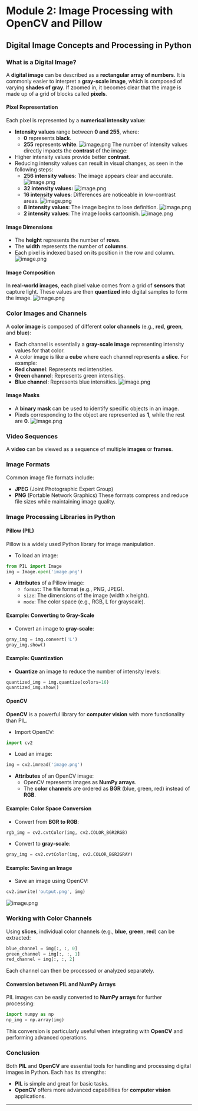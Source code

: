 

# Module 2: Image Processing with OpenCV and Pillow
## Digital Image Concepts and Processing in Python
### What is a Digital Image?
A **digital image** can be described as a **rectangular array of numbers**. It is commonly easier to interpret a **gray-scale image**, which is composed of varying **shades of gray**. If zoomed in, it becomes clear that the image is made up of a grid of blocks called **pixels**.
#### Pixel Representation
Each pixel is represented by a **numerical intensity value**:
- **Intensity values** range between **0 and 255**, where:
	- **0** represents **black**.
	- **255** represents **white**.
![image.png](https://prod-files-secure.s3.us-west-2.amazonaws.com/03e82b26-cccb-4906-bb56-adabcbdc0655/fa1bb4aa-313a-44c2-a7b3-7fa4a8432b08/image.png?X-Amz-Algorithm=AWS4-HMAC-SHA256&X-Amz-Content-Sha256=UNSIGNED-PAYLOAD&X-Amz-Credential=ASIAZI2LB466S7UFUSGU%2F20250207%2Fus-west-2%2Fs3%2Faws4_request&X-Amz-Date=20250207T101543Z&X-Amz-Expires=3600&X-Amz-Security-Token=IQoJb3JpZ2luX2VjEFgaCXVzLXdlc3QtMiJHMEUCIQDMjEqb3dYGzYN2T1Xhe%2B8vBdP4v6mA3aOG87HJuqZJtAIgCgAADMVmS3PF2oXhQG7DJRFgUv9j37udfZsbkRn%2FOxAq%2FwMIcRAAGgw2Mzc0MjMxODM4MDUiDKkoPlGbQv%2F3UIsjnircA5JV2JFMp4em0Hb0TcxwjmXsKmdLybdqKFtTTI7wVZq7X2wKZ0s1lAQoV5qpXg3E%2Bb6URIQ7Fu5pmRaZCxypsgNO%2FeBIfg2H1%2BhhOoUvqfG70uCOmh35jy3d4VviM4sNsLbGZwKpYzyhewkkiPlVLJaXDieydJvybL3RNY%2FbPBdI3bnj7j4Q2hYP%2FnPrnkwOvgejjXS3rwXK6%2FCB%2BmntZA3p2zUMBK6%2F9YAUxNCbVyPH3lnce1hcLiwiwtAVjnM0W%2BZZXL7dTQyCvjLfCoxRbtKdeVU%2FVNym8zMgZiGIFni4Og3Di%2BrQSoa1DzcoqBPstzd9FU6PgqoXJGINwN1aDbFP%2B%2BQndc20EtYqWFUud8n0K5DJ0r3jwuNXATX%2FscCHTGWkq8PAXbBu1lphko31lDo1IZmx4FmKPQcC19oUrJG64GoE0PCKJ4pK8L9sSgVu0F9Q8u06Y9v1O4U22F4F7uiG3kgX%2B4v6uGB2%2FIYhnFN14xhhWwTBidfdAMgVNgJxvEOPgUqKR%2BKmqDgZop8YG4HsdjmqCUSaj32jwzSDuvAOm269pBq9cFEu%2BuNKa3aVej%2F%2F2zPy5vILHYWkcO9Phk0pL7UNBS3fBxEVgdgcSQCLmUv8DK7CoW3w%2BjkjMMP5lr0GOqUBs0Zv%2FAk%2FbsJNq7NprFLjvq54rYH3VdxPk3xRtUO5wSlfG%2BRAkJMflHDEUY8RRf52%2F3Is6hrOjcd6n6FLNkbGD2v7e3tIpvXmzFZ9%2BlOGp3OoZf0IBqxTEtB0upTrRiZxVmDROou7PlZ2Y%2F%2F2U5jp4NoPZjnDeJH8EXStFuoscOwULqwvFRKEdngTBJ%2FPmVWfOjLIbJHWA6NehacVS33b9uAtAk8q&X-Amz-Signature=058bbaa2a2f094e385a0802ed832cc0fe97beeffe7532d47f64a0df0d70e6a71&X-Amz-SignedHeaders=host&x-id=GetObject)
The number of intensity values directly impacts the **contrast** of the image:
- Higher intensity values provide better **contrast**.
- Reducing intensity values can result in visual changes, as seen in the following steps:
	- **256 intensity values**: The image appears clear and accurate.
![image.png](https://prod-files-secure.s3.us-west-2.amazonaws.com/03e82b26-cccb-4906-bb56-adabcbdc0655/0de7dfb4-99dc-4b87-8932-5165b3c3b775/image.png?X-Amz-Algorithm=AWS4-HMAC-SHA256&X-Amz-Content-Sha256=UNSIGNED-PAYLOAD&X-Amz-Credential=ASIAZI2LB466UFWJ5XKP%2F20250207%2Fus-west-2%2Fs3%2Faws4_request&X-Amz-Date=20250207T101544Z&X-Amz-Expires=3600&X-Amz-Security-Token=IQoJb3JpZ2luX2VjEFgaCXVzLXdlc3QtMiJGMEQCIAs5EqKVWkkWFxUlFVIN%2FyB8Xlcx0kOz1gRToxmHNRgGAiArx%2BW5aBqTibsZ9wU8xBvD%2FI2cizymjJbaIkhbmbxZzyr%2FAwhxEAAaDDYzNzQyMzE4MzgwNSIM8aBSBdexJHD632XsKtwDDucz57kkDsjJkxN%2FFHxICn2iUDOVywbawBU093%2FYRNlfnsy%2BuJ9lzIBsy3MRDwyqV5QFkMhx2xFLLrI9j84uG3SO8MpQWjXQBaTkQyahIXY8PkdOgc6xfof%2Fe5a6ykqGRgB7cdNwKI4ejXD7aUjhAV3TyjPAGLcWpx5OE%2Fd7jwMqCrtYa99LXY5o7fE8VDOV6BEUTXq5Kz0bV0K7ET%2FDaPuV%2Bzqakjj2pSfk4FjccB0HT1ktsqZvhrPDqceyLJPOalHyUIR7SM70%2FqTvU%2FjZmLElq3uXzez8z4LzVXqTXQN34yoO6H9N2si95nPiDmIzfnsKM8SEfstI%2BqS%2BjiIhElnEKLn%2BGkCmY0wekLKCo06zeMsrASyLJBP9hdqJ3TDx8yt0nKahFcCVwfxwrF4jOgOL%2BNXixNtNY2hnuOXUJmociDDOHpEGhKUTd1mL5vOnvoCKlQqHZ2q7wPtDung4bheIbiwxgDaSOyIBwHB%2FTB0DTnLhWVIdxW9soSoGarYW3wcDrJr7P5xJbcvzJzqrCdbduPo9XJwniA%2BBz8Kw8vxKBXWrQ7eP4uGu9OK4qykULxwcD13AbvyfGUA9Gvf2i0Tg10borfXNeYoO1A1xxF7m6SrezzAgm9H75F8wz%2FmWvQY6pgHKpfV%2B92RqIfFaYP9CTQWdBsQcAHK8tAkinVTFqyh0Yl%2BnFRctH52QmTqSf4ExZo8R3od0lFXQi0SNcgrToN3BMlC15QbEV%2B8ew3WbK%2BR9XSBPAMaIqco6EJwOh2JKpNI0cU1IJjogjXoKmwHwSD6Uf%2FQqaSqX%2FPQ2gtFPxzMqzGZw9Vv0D7XAdYXB5adurSmHAV5wX3bUeYKKYNqzFy5%2FrqfW5kOq&X-Amz-Signature=983a82d68a4cc21ce877d89f64b3cd665ce1c0c97534a8bff810533e0da72121&X-Amz-SignedHeaders=host&x-id=GetObject)
	- **32 intensity values:**
![image.png](https://prod-files-secure.s3.us-west-2.amazonaws.com/03e82b26-cccb-4906-bb56-adabcbdc0655/7eb81f08-b190-4c5a-ba2b-2a498a15b2c4/image.png?X-Amz-Algorithm=AWS4-HMAC-SHA256&X-Amz-Content-Sha256=UNSIGNED-PAYLOAD&X-Amz-Credential=ASIAZI2LB466UFWJ5XKP%2F20250207%2Fus-west-2%2Fs3%2Faws4_request&X-Amz-Date=20250207T101544Z&X-Amz-Expires=3600&X-Amz-Security-Token=IQoJb3JpZ2luX2VjEFgaCXVzLXdlc3QtMiJGMEQCIAs5EqKVWkkWFxUlFVIN%2FyB8Xlcx0kOz1gRToxmHNRgGAiArx%2BW5aBqTibsZ9wU8xBvD%2FI2cizymjJbaIkhbmbxZzyr%2FAwhxEAAaDDYzNzQyMzE4MzgwNSIM8aBSBdexJHD632XsKtwDDucz57kkDsjJkxN%2FFHxICn2iUDOVywbawBU093%2FYRNlfnsy%2BuJ9lzIBsy3MRDwyqV5QFkMhx2xFLLrI9j84uG3SO8MpQWjXQBaTkQyahIXY8PkdOgc6xfof%2Fe5a6ykqGRgB7cdNwKI4ejXD7aUjhAV3TyjPAGLcWpx5OE%2Fd7jwMqCrtYa99LXY5o7fE8VDOV6BEUTXq5Kz0bV0K7ET%2FDaPuV%2Bzqakjj2pSfk4FjccB0HT1ktsqZvhrPDqceyLJPOalHyUIR7SM70%2FqTvU%2FjZmLElq3uXzez8z4LzVXqTXQN34yoO6H9N2si95nPiDmIzfnsKM8SEfstI%2BqS%2BjiIhElnEKLn%2BGkCmY0wekLKCo06zeMsrASyLJBP9hdqJ3TDx8yt0nKahFcCVwfxwrF4jOgOL%2BNXixNtNY2hnuOXUJmociDDOHpEGhKUTd1mL5vOnvoCKlQqHZ2q7wPtDung4bheIbiwxgDaSOyIBwHB%2FTB0DTnLhWVIdxW9soSoGarYW3wcDrJr7P5xJbcvzJzqrCdbduPo9XJwniA%2BBz8Kw8vxKBXWrQ7eP4uGu9OK4qykULxwcD13AbvyfGUA9Gvf2i0Tg10borfXNeYoO1A1xxF7m6SrezzAgm9H75F8wz%2FmWvQY6pgHKpfV%2B92RqIfFaYP9CTQWdBsQcAHK8tAkinVTFqyh0Yl%2BnFRctH52QmTqSf4ExZo8R3od0lFXQi0SNcgrToN3BMlC15QbEV%2B8ew3WbK%2BR9XSBPAMaIqco6EJwOh2JKpNI0cU1IJjogjXoKmwHwSD6Uf%2FQqaSqX%2FPQ2gtFPxzMqzGZw9Vv0D7XAdYXB5adurSmHAV5wX3bUeYKKYNqzFy5%2FrqfW5kOq&X-Amz-Signature=5f338c6e8744184c57ddb4d026bd7c7b8f44fdbb9afe4ee3bad7e6376dc661ae&X-Amz-SignedHeaders=host&x-id=GetObject)
	- **16 intensity values**: Differences are noticeable in low-contrast areas.
![image.png](https://prod-files-secure.s3.us-west-2.amazonaws.com/03e82b26-cccb-4906-bb56-adabcbdc0655/6bf56d44-9a14-4b7b-98c2-1f00b8630f0c/image.png?X-Amz-Algorithm=AWS4-HMAC-SHA256&X-Amz-Content-Sha256=UNSIGNED-PAYLOAD&X-Amz-Credential=ASIAZI2LB466UFWJ5XKP%2F20250207%2Fus-west-2%2Fs3%2Faws4_request&X-Amz-Date=20250207T101544Z&X-Amz-Expires=3600&X-Amz-Security-Token=IQoJb3JpZ2luX2VjEFgaCXVzLXdlc3QtMiJGMEQCIAs5EqKVWkkWFxUlFVIN%2FyB8Xlcx0kOz1gRToxmHNRgGAiArx%2BW5aBqTibsZ9wU8xBvD%2FI2cizymjJbaIkhbmbxZzyr%2FAwhxEAAaDDYzNzQyMzE4MzgwNSIM8aBSBdexJHD632XsKtwDDucz57kkDsjJkxN%2FFHxICn2iUDOVywbawBU093%2FYRNlfnsy%2BuJ9lzIBsy3MRDwyqV5QFkMhx2xFLLrI9j84uG3SO8MpQWjXQBaTkQyahIXY8PkdOgc6xfof%2Fe5a6ykqGRgB7cdNwKI4ejXD7aUjhAV3TyjPAGLcWpx5OE%2Fd7jwMqCrtYa99LXY5o7fE8VDOV6BEUTXq5Kz0bV0K7ET%2FDaPuV%2Bzqakjj2pSfk4FjccB0HT1ktsqZvhrPDqceyLJPOalHyUIR7SM70%2FqTvU%2FjZmLElq3uXzez8z4LzVXqTXQN34yoO6H9N2si95nPiDmIzfnsKM8SEfstI%2BqS%2BjiIhElnEKLn%2BGkCmY0wekLKCo06zeMsrASyLJBP9hdqJ3TDx8yt0nKahFcCVwfxwrF4jOgOL%2BNXixNtNY2hnuOXUJmociDDOHpEGhKUTd1mL5vOnvoCKlQqHZ2q7wPtDung4bheIbiwxgDaSOyIBwHB%2FTB0DTnLhWVIdxW9soSoGarYW3wcDrJr7P5xJbcvzJzqrCdbduPo9XJwniA%2BBz8Kw8vxKBXWrQ7eP4uGu9OK4qykULxwcD13AbvyfGUA9Gvf2i0Tg10borfXNeYoO1A1xxF7m6SrezzAgm9H75F8wz%2FmWvQY6pgHKpfV%2B92RqIfFaYP9CTQWdBsQcAHK8tAkinVTFqyh0Yl%2BnFRctH52QmTqSf4ExZo8R3od0lFXQi0SNcgrToN3BMlC15QbEV%2B8ew3WbK%2BR9XSBPAMaIqco6EJwOh2JKpNI0cU1IJjogjXoKmwHwSD6Uf%2FQqaSqX%2FPQ2gtFPxzMqzGZw9Vv0D7XAdYXB5adurSmHAV5wX3bUeYKKYNqzFy5%2FrqfW5kOq&X-Amz-Signature=120f1da29e3b112ce40bc47d3c6e8e21cc6417dddea44c0eb4afd70aab03ed22&X-Amz-SignedHeaders=host&x-id=GetObject)
	- **8 intensity values**: The image begins to lose definition.
![image.png](https://prod-files-secure.s3.us-west-2.amazonaws.com/03e82b26-cccb-4906-bb56-adabcbdc0655/cca05878-ca1a-43e0-8bec-1d146756f9ae/image.png?X-Amz-Algorithm=AWS4-HMAC-SHA256&X-Amz-Content-Sha256=UNSIGNED-PAYLOAD&X-Amz-Credential=ASIAZI2LB466UFWJ5XKP%2F20250207%2Fus-west-2%2Fs3%2Faws4_request&X-Amz-Date=20250207T101544Z&X-Amz-Expires=3600&X-Amz-Security-Token=IQoJb3JpZ2luX2VjEFgaCXVzLXdlc3QtMiJGMEQCIAs5EqKVWkkWFxUlFVIN%2FyB8Xlcx0kOz1gRToxmHNRgGAiArx%2BW5aBqTibsZ9wU8xBvD%2FI2cizymjJbaIkhbmbxZzyr%2FAwhxEAAaDDYzNzQyMzE4MzgwNSIM8aBSBdexJHD632XsKtwDDucz57kkDsjJkxN%2FFHxICn2iUDOVywbawBU093%2FYRNlfnsy%2BuJ9lzIBsy3MRDwyqV5QFkMhx2xFLLrI9j84uG3SO8MpQWjXQBaTkQyahIXY8PkdOgc6xfof%2Fe5a6ykqGRgB7cdNwKI4ejXD7aUjhAV3TyjPAGLcWpx5OE%2Fd7jwMqCrtYa99LXY5o7fE8VDOV6BEUTXq5Kz0bV0K7ET%2FDaPuV%2Bzqakjj2pSfk4FjccB0HT1ktsqZvhrPDqceyLJPOalHyUIR7SM70%2FqTvU%2FjZmLElq3uXzez8z4LzVXqTXQN34yoO6H9N2si95nPiDmIzfnsKM8SEfstI%2BqS%2BjiIhElnEKLn%2BGkCmY0wekLKCo06zeMsrASyLJBP9hdqJ3TDx8yt0nKahFcCVwfxwrF4jOgOL%2BNXixNtNY2hnuOXUJmociDDOHpEGhKUTd1mL5vOnvoCKlQqHZ2q7wPtDung4bheIbiwxgDaSOyIBwHB%2FTB0DTnLhWVIdxW9soSoGarYW3wcDrJr7P5xJbcvzJzqrCdbduPo9XJwniA%2BBz8Kw8vxKBXWrQ7eP4uGu9OK4qykULxwcD13AbvyfGUA9Gvf2i0Tg10borfXNeYoO1A1xxF7m6SrezzAgm9H75F8wz%2FmWvQY6pgHKpfV%2B92RqIfFaYP9CTQWdBsQcAHK8tAkinVTFqyh0Yl%2BnFRctH52QmTqSf4ExZo8R3od0lFXQi0SNcgrToN3BMlC15QbEV%2B8ew3WbK%2BR9XSBPAMaIqco6EJwOh2JKpNI0cU1IJjogjXoKmwHwSD6Uf%2FQqaSqX%2FPQ2gtFPxzMqzGZw9Vv0D7XAdYXB5adurSmHAV5wX3bUeYKKYNqzFy5%2FrqfW5kOq&X-Amz-Signature=3a7f1d27c3093c29acd6ce9ad3b78e54343c628edf4c11216d55a94a9201aec7&X-Amz-SignedHeaders=host&x-id=GetObject)
	- **2 intensity values**: The image looks cartoonish.
![image.png](https://prod-files-secure.s3.us-west-2.amazonaws.com/03e82b26-cccb-4906-bb56-adabcbdc0655/12da64d7-6b97-44e0-bc2c-52b9c47ce212/image.png?X-Amz-Algorithm=AWS4-HMAC-SHA256&X-Amz-Content-Sha256=UNSIGNED-PAYLOAD&X-Amz-Credential=ASIAZI2LB466UFWJ5XKP%2F20250207%2Fus-west-2%2Fs3%2Faws4_request&X-Amz-Date=20250207T101544Z&X-Amz-Expires=3600&X-Amz-Security-Token=IQoJb3JpZ2luX2VjEFgaCXVzLXdlc3QtMiJGMEQCIAs5EqKVWkkWFxUlFVIN%2FyB8Xlcx0kOz1gRToxmHNRgGAiArx%2BW5aBqTibsZ9wU8xBvD%2FI2cizymjJbaIkhbmbxZzyr%2FAwhxEAAaDDYzNzQyMzE4MzgwNSIM8aBSBdexJHD632XsKtwDDucz57kkDsjJkxN%2FFHxICn2iUDOVywbawBU093%2FYRNlfnsy%2BuJ9lzIBsy3MRDwyqV5QFkMhx2xFLLrI9j84uG3SO8MpQWjXQBaTkQyahIXY8PkdOgc6xfof%2Fe5a6ykqGRgB7cdNwKI4ejXD7aUjhAV3TyjPAGLcWpx5OE%2Fd7jwMqCrtYa99LXY5o7fE8VDOV6BEUTXq5Kz0bV0K7ET%2FDaPuV%2Bzqakjj2pSfk4FjccB0HT1ktsqZvhrPDqceyLJPOalHyUIR7SM70%2FqTvU%2FjZmLElq3uXzez8z4LzVXqTXQN34yoO6H9N2si95nPiDmIzfnsKM8SEfstI%2BqS%2BjiIhElnEKLn%2BGkCmY0wekLKCo06zeMsrASyLJBP9hdqJ3TDx8yt0nKahFcCVwfxwrF4jOgOL%2BNXixNtNY2hnuOXUJmociDDOHpEGhKUTd1mL5vOnvoCKlQqHZ2q7wPtDung4bheIbiwxgDaSOyIBwHB%2FTB0DTnLhWVIdxW9soSoGarYW3wcDrJr7P5xJbcvzJzqrCdbduPo9XJwniA%2BBz8Kw8vxKBXWrQ7eP4uGu9OK4qykULxwcD13AbvyfGUA9Gvf2i0Tg10borfXNeYoO1A1xxF7m6SrezzAgm9H75F8wz%2FmWvQY6pgHKpfV%2B92RqIfFaYP9CTQWdBsQcAHK8tAkinVTFqyh0Yl%2BnFRctH52QmTqSf4ExZo8R3od0lFXQi0SNcgrToN3BMlC15QbEV%2B8ew3WbK%2BR9XSBPAMaIqco6EJwOh2JKpNI0cU1IJjogjXoKmwHwSD6Uf%2FQqaSqX%2FPQ2gtFPxzMqzGZw9Vv0D7XAdYXB5adurSmHAV5wX3bUeYKKYNqzFy5%2FrqfW5kOq&X-Amz-Signature=658268fe4ced9921c5d8fb94c0da486fbe87b150643ba1217c7a78c453e80ce1&X-Amz-SignedHeaders=host&x-id=GetObject)
#### Image Dimensions
- The **height** represents the number of **rows**.
- The **width** represents the number of **columns**.
- Each pixel is indexed based on its position in the row and column.
![image.png](https://prod-files-secure.s3.us-west-2.amazonaws.com/03e82b26-cccb-4906-bb56-adabcbdc0655/ff056335-e79e-4491-b508-30cd45b6c194/image.png?X-Amz-Algorithm=AWS4-HMAC-SHA256&X-Amz-Content-Sha256=UNSIGNED-PAYLOAD&X-Amz-Credential=ASIAZI2LB466S7UFUSGU%2F20250207%2Fus-west-2%2Fs3%2Faws4_request&X-Amz-Date=20250207T101543Z&X-Amz-Expires=3600&X-Amz-Security-Token=IQoJb3JpZ2luX2VjEFgaCXVzLXdlc3QtMiJHMEUCIQDMjEqb3dYGzYN2T1Xhe%2B8vBdP4v6mA3aOG87HJuqZJtAIgCgAADMVmS3PF2oXhQG7DJRFgUv9j37udfZsbkRn%2FOxAq%2FwMIcRAAGgw2Mzc0MjMxODM4MDUiDKkoPlGbQv%2F3UIsjnircA5JV2JFMp4em0Hb0TcxwjmXsKmdLybdqKFtTTI7wVZq7X2wKZ0s1lAQoV5qpXg3E%2Bb6URIQ7Fu5pmRaZCxypsgNO%2FeBIfg2H1%2BhhOoUvqfG70uCOmh35jy3d4VviM4sNsLbGZwKpYzyhewkkiPlVLJaXDieydJvybL3RNY%2FbPBdI3bnj7j4Q2hYP%2FnPrnkwOvgejjXS3rwXK6%2FCB%2BmntZA3p2zUMBK6%2F9YAUxNCbVyPH3lnce1hcLiwiwtAVjnM0W%2BZZXL7dTQyCvjLfCoxRbtKdeVU%2FVNym8zMgZiGIFni4Og3Di%2BrQSoa1DzcoqBPstzd9FU6PgqoXJGINwN1aDbFP%2B%2BQndc20EtYqWFUud8n0K5DJ0r3jwuNXATX%2FscCHTGWkq8PAXbBu1lphko31lDo1IZmx4FmKPQcC19oUrJG64GoE0PCKJ4pK8L9sSgVu0F9Q8u06Y9v1O4U22F4F7uiG3kgX%2B4v6uGB2%2FIYhnFN14xhhWwTBidfdAMgVNgJxvEOPgUqKR%2BKmqDgZop8YG4HsdjmqCUSaj32jwzSDuvAOm269pBq9cFEu%2BuNKa3aVej%2F%2F2zPy5vILHYWkcO9Phk0pL7UNBS3fBxEVgdgcSQCLmUv8DK7CoW3w%2BjkjMMP5lr0GOqUBs0Zv%2FAk%2FbsJNq7NprFLjvq54rYH3VdxPk3xRtUO5wSlfG%2BRAkJMflHDEUY8RRf52%2F3Is6hrOjcd6n6FLNkbGD2v7e3tIpvXmzFZ9%2BlOGp3OoZf0IBqxTEtB0upTrRiZxVmDROou7PlZ2Y%2F%2F2U5jp4NoPZjnDeJH8EXStFuoscOwULqwvFRKEdngTBJ%2FPmVWfOjLIbJHWA6NehacVS33b9uAtAk8q&X-Amz-Signature=c83d97fdc1f924b5d5b140ea1f9d30e5cd2c75164d16e8eb29a012fbcc726347&X-Amz-SignedHeaders=host&x-id=GetObject)
#### Image Composition
In **real-world images**, each pixel value comes from a grid of **sensors** that capture light. These values are then **quantized** into digital samples to form the image.
![image.png](https://prod-files-secure.s3.us-west-2.amazonaws.com/03e82b26-cccb-4906-bb56-adabcbdc0655/0c721ea0-409b-4d32-b630-a00d6f170d18/image.png?X-Amz-Algorithm=AWS4-HMAC-SHA256&X-Amz-Content-Sha256=UNSIGNED-PAYLOAD&X-Amz-Credential=ASIAZI2LB466S7UFUSGU%2F20250207%2Fus-west-2%2Fs3%2Faws4_request&X-Amz-Date=20250207T101543Z&X-Amz-Expires=3600&X-Amz-Security-Token=IQoJb3JpZ2luX2VjEFgaCXVzLXdlc3QtMiJHMEUCIQDMjEqb3dYGzYN2T1Xhe%2B8vBdP4v6mA3aOG87HJuqZJtAIgCgAADMVmS3PF2oXhQG7DJRFgUv9j37udfZsbkRn%2FOxAq%2FwMIcRAAGgw2Mzc0MjMxODM4MDUiDKkoPlGbQv%2F3UIsjnircA5JV2JFMp4em0Hb0TcxwjmXsKmdLybdqKFtTTI7wVZq7X2wKZ0s1lAQoV5qpXg3E%2Bb6URIQ7Fu5pmRaZCxypsgNO%2FeBIfg2H1%2BhhOoUvqfG70uCOmh35jy3d4VviM4sNsLbGZwKpYzyhewkkiPlVLJaXDieydJvybL3RNY%2FbPBdI3bnj7j4Q2hYP%2FnPrnkwOvgejjXS3rwXK6%2FCB%2BmntZA3p2zUMBK6%2F9YAUxNCbVyPH3lnce1hcLiwiwtAVjnM0W%2BZZXL7dTQyCvjLfCoxRbtKdeVU%2FVNym8zMgZiGIFni4Og3Di%2BrQSoa1DzcoqBPstzd9FU6PgqoXJGINwN1aDbFP%2B%2BQndc20EtYqWFUud8n0K5DJ0r3jwuNXATX%2FscCHTGWkq8PAXbBu1lphko31lDo1IZmx4FmKPQcC19oUrJG64GoE0PCKJ4pK8L9sSgVu0F9Q8u06Y9v1O4U22F4F7uiG3kgX%2B4v6uGB2%2FIYhnFN14xhhWwTBidfdAMgVNgJxvEOPgUqKR%2BKmqDgZop8YG4HsdjmqCUSaj32jwzSDuvAOm269pBq9cFEu%2BuNKa3aVej%2F%2F2zPy5vILHYWkcO9Phk0pL7UNBS3fBxEVgdgcSQCLmUv8DK7CoW3w%2BjkjMMP5lr0GOqUBs0Zv%2FAk%2FbsJNq7NprFLjvq54rYH3VdxPk3xRtUO5wSlfG%2BRAkJMflHDEUY8RRf52%2F3Is6hrOjcd6n6FLNkbGD2v7e3tIpvXmzFZ9%2BlOGp3OoZf0IBqxTEtB0upTrRiZxVmDROou7PlZ2Y%2F%2F2U5jp4NoPZjnDeJH8EXStFuoscOwULqwvFRKEdngTBJ%2FPmVWfOjLIbJHWA6NehacVS33b9uAtAk8q&X-Amz-Signature=55e1bdf7179085fd69c3f5d5253a81f6f81b97349f0dec7bbb8cbed1dd288457&X-Amz-SignedHeaders=host&x-id=GetObject)
### Color Images and Channels
A **color image** is composed of different **color channels** (e.g., **red**, **green**, and **blue**):
- Each channel is essentially a **gray-scale image** representing intensity values for that color.
- A color image is like a **cube** where each channel represents a **slice**.
For example:
- **Red channel**: Represents red intensities.
- **Green channel**: Represents green intensities.
- **Blue channel**: Represents blue intensities.
![image.png](https://prod-files-secure.s3.us-west-2.amazonaws.com/03e82b26-cccb-4906-bb56-adabcbdc0655/c0cc17c9-842f-413f-82e8-f3f44278cf74/image.png?X-Amz-Algorithm=AWS4-HMAC-SHA256&X-Amz-Content-Sha256=UNSIGNED-PAYLOAD&X-Amz-Credential=ASIAZI2LB466S7UFUSGU%2F20250207%2Fus-west-2%2Fs3%2Faws4_request&X-Amz-Date=20250207T101543Z&X-Amz-Expires=3600&X-Amz-Security-Token=IQoJb3JpZ2luX2VjEFgaCXVzLXdlc3QtMiJHMEUCIQDMjEqb3dYGzYN2T1Xhe%2B8vBdP4v6mA3aOG87HJuqZJtAIgCgAADMVmS3PF2oXhQG7DJRFgUv9j37udfZsbkRn%2FOxAq%2FwMIcRAAGgw2Mzc0MjMxODM4MDUiDKkoPlGbQv%2F3UIsjnircA5JV2JFMp4em0Hb0TcxwjmXsKmdLybdqKFtTTI7wVZq7X2wKZ0s1lAQoV5qpXg3E%2Bb6URIQ7Fu5pmRaZCxypsgNO%2FeBIfg2H1%2BhhOoUvqfG70uCOmh35jy3d4VviM4sNsLbGZwKpYzyhewkkiPlVLJaXDieydJvybL3RNY%2FbPBdI3bnj7j4Q2hYP%2FnPrnkwOvgejjXS3rwXK6%2FCB%2BmntZA3p2zUMBK6%2F9YAUxNCbVyPH3lnce1hcLiwiwtAVjnM0W%2BZZXL7dTQyCvjLfCoxRbtKdeVU%2FVNym8zMgZiGIFni4Og3Di%2BrQSoa1DzcoqBPstzd9FU6PgqoXJGINwN1aDbFP%2B%2BQndc20EtYqWFUud8n0K5DJ0r3jwuNXATX%2FscCHTGWkq8PAXbBu1lphko31lDo1IZmx4FmKPQcC19oUrJG64GoE0PCKJ4pK8L9sSgVu0F9Q8u06Y9v1O4U22F4F7uiG3kgX%2B4v6uGB2%2FIYhnFN14xhhWwTBidfdAMgVNgJxvEOPgUqKR%2BKmqDgZop8YG4HsdjmqCUSaj32jwzSDuvAOm269pBq9cFEu%2BuNKa3aVej%2F%2F2zPy5vILHYWkcO9Phk0pL7UNBS3fBxEVgdgcSQCLmUv8DK7CoW3w%2BjkjMMP5lr0GOqUBs0Zv%2FAk%2FbsJNq7NprFLjvq54rYH3VdxPk3xRtUO5wSlfG%2BRAkJMflHDEUY8RRf52%2F3Is6hrOjcd6n6FLNkbGD2v7e3tIpvXmzFZ9%2BlOGp3OoZf0IBqxTEtB0upTrRiZxVmDROou7PlZ2Y%2F%2F2U5jp4NoPZjnDeJH8EXStFuoscOwULqwvFRKEdngTBJ%2FPmVWfOjLIbJHWA6NehacVS33b9uAtAk8q&X-Amz-Signature=33c4240dc8d58a14ad942eace421a341a12134d6ccd9850319401af37fb11b9a&X-Amz-SignedHeaders=host&x-id=GetObject)
#### Image Masks
- A **binary mask** can be used to identify specific objects in an image.
- Pixels corresponding to the object are represented as **1**, while the rest are **0**.
![image.png](https://prod-files-secure.s3.us-west-2.amazonaws.com/03e82b26-cccb-4906-bb56-adabcbdc0655/667eab4d-d19d-4618-81d0-663b6beb002c/image.png?X-Amz-Algorithm=AWS4-HMAC-SHA256&X-Amz-Content-Sha256=UNSIGNED-PAYLOAD&X-Amz-Credential=ASIAZI2LB466S7UFUSGU%2F20250207%2Fus-west-2%2Fs3%2Faws4_request&X-Amz-Date=20250207T101543Z&X-Amz-Expires=3600&X-Amz-Security-Token=IQoJb3JpZ2luX2VjEFgaCXVzLXdlc3QtMiJHMEUCIQDMjEqb3dYGzYN2T1Xhe%2B8vBdP4v6mA3aOG87HJuqZJtAIgCgAADMVmS3PF2oXhQG7DJRFgUv9j37udfZsbkRn%2FOxAq%2FwMIcRAAGgw2Mzc0MjMxODM4MDUiDKkoPlGbQv%2F3UIsjnircA5JV2JFMp4em0Hb0TcxwjmXsKmdLybdqKFtTTI7wVZq7X2wKZ0s1lAQoV5qpXg3E%2Bb6URIQ7Fu5pmRaZCxypsgNO%2FeBIfg2H1%2BhhOoUvqfG70uCOmh35jy3d4VviM4sNsLbGZwKpYzyhewkkiPlVLJaXDieydJvybL3RNY%2FbPBdI3bnj7j4Q2hYP%2FnPrnkwOvgejjXS3rwXK6%2FCB%2BmntZA3p2zUMBK6%2F9YAUxNCbVyPH3lnce1hcLiwiwtAVjnM0W%2BZZXL7dTQyCvjLfCoxRbtKdeVU%2FVNym8zMgZiGIFni4Og3Di%2BrQSoa1DzcoqBPstzd9FU6PgqoXJGINwN1aDbFP%2B%2BQndc20EtYqWFUud8n0K5DJ0r3jwuNXATX%2FscCHTGWkq8PAXbBu1lphko31lDo1IZmx4FmKPQcC19oUrJG64GoE0PCKJ4pK8L9sSgVu0F9Q8u06Y9v1O4U22F4F7uiG3kgX%2B4v6uGB2%2FIYhnFN14xhhWwTBidfdAMgVNgJxvEOPgUqKR%2BKmqDgZop8YG4HsdjmqCUSaj32jwzSDuvAOm269pBq9cFEu%2BuNKa3aVej%2F%2F2zPy5vILHYWkcO9Phk0pL7UNBS3fBxEVgdgcSQCLmUv8DK7CoW3w%2BjkjMMP5lr0GOqUBs0Zv%2FAk%2FbsJNq7NprFLjvq54rYH3VdxPk3xRtUO5wSlfG%2BRAkJMflHDEUY8RRf52%2F3Is6hrOjcd6n6FLNkbGD2v7e3tIpvXmzFZ9%2BlOGp3OoZf0IBqxTEtB0upTrRiZxVmDROou7PlZ2Y%2F%2F2U5jp4NoPZjnDeJH8EXStFuoscOwULqwvFRKEdngTBJ%2FPmVWfOjLIbJHWA6NehacVS33b9uAtAk8q&X-Amz-Signature=98efe83f64dde0005c9d34ef73007f0f7f24bac6ab96ee52537d5e1fdc41364c&X-Amz-SignedHeaders=host&x-id=GetObject)
### Video Sequences
A **video** can be viewed as a sequence of multiple **images** or **frames**.
### Image Formats
Common image file formats include:
- **JPEG** (Joint Photographic Expert Group)
- **PNG** (Portable Network Graphics)
These formats compress and reduce file sizes while maintaining image quality.
### Image Processing Libraries in Python
#### Pillow (PIL)
Pillow is a widely used Python library for image manipulation.
- To load an image:
```python
from PIL import Image
img = Image.open('image.png')
```
- **Attributes** of a Pillow image:
	- `format`: The file format (e.g., PNG, JPEG).
	- `size`: The dimensions of the image (width x height).
	- `mode`: The color space (e.g., RGB, L for grayscale).
#### Example: Converting to Gray-Scale
- Convert an image to **gray-scale**:
```python
gray_img = img.convert('L')
gray_img.show()
```
#### Example: Quantization
- **Quantize** an image to reduce the number of intensity levels:
```python
quantized_img = img.quantize(colors=16)
quantized_img.show()
```
#### OpenCV
**OpenCV** is a powerful library for **computer vision** with more functionality than PIL.
- Import OpenCV:
```python
import cv2
```
- Load an image:
```python
img = cv2.imread('image.png')
```
- **Attributes** of an OpenCV image:
	- OpenCV represents images as **NumPy arrays**.
	- The **color channels** are ordered as **BGR** (blue, green, red) instead of **RGB**.
#### Example: Color Space Conversion
- Convert from **BGR to RGB**:
```python
rgb_img = cv2.cvtColor(img, cv2.COLOR_BGR2RGB)
```
- Convert to **gray-scale**:
```python
gray_img = cv2.cvtColor(img, cv2.COLOR_BGR2GRAY)
```
#### Example: Saving an Image
- Save an image using OpenCV:
```python
cv2.imwrite('output.png', img)
```
![image.png](https://prod-files-secure.s3.us-west-2.amazonaws.com/03e82b26-cccb-4906-bb56-adabcbdc0655/25fcc977-54ea-484c-997e-9b6bd016f347/image.png?X-Amz-Algorithm=AWS4-HMAC-SHA256&X-Amz-Content-Sha256=UNSIGNED-PAYLOAD&X-Amz-Credential=ASIAZI2LB466S7UFUSGU%2F20250207%2Fus-west-2%2Fs3%2Faws4_request&X-Amz-Date=20250207T101543Z&X-Amz-Expires=3600&X-Amz-Security-Token=IQoJb3JpZ2luX2VjEFgaCXVzLXdlc3QtMiJHMEUCIQDMjEqb3dYGzYN2T1Xhe%2B8vBdP4v6mA3aOG87HJuqZJtAIgCgAADMVmS3PF2oXhQG7DJRFgUv9j37udfZsbkRn%2FOxAq%2FwMIcRAAGgw2Mzc0MjMxODM4MDUiDKkoPlGbQv%2F3UIsjnircA5JV2JFMp4em0Hb0TcxwjmXsKmdLybdqKFtTTI7wVZq7X2wKZ0s1lAQoV5qpXg3E%2Bb6URIQ7Fu5pmRaZCxypsgNO%2FeBIfg2H1%2BhhOoUvqfG70uCOmh35jy3d4VviM4sNsLbGZwKpYzyhewkkiPlVLJaXDieydJvybL3RNY%2FbPBdI3bnj7j4Q2hYP%2FnPrnkwOvgejjXS3rwXK6%2FCB%2BmntZA3p2zUMBK6%2F9YAUxNCbVyPH3lnce1hcLiwiwtAVjnM0W%2BZZXL7dTQyCvjLfCoxRbtKdeVU%2FVNym8zMgZiGIFni4Og3Di%2BrQSoa1DzcoqBPstzd9FU6PgqoXJGINwN1aDbFP%2B%2BQndc20EtYqWFUud8n0K5DJ0r3jwuNXATX%2FscCHTGWkq8PAXbBu1lphko31lDo1IZmx4FmKPQcC19oUrJG64GoE0PCKJ4pK8L9sSgVu0F9Q8u06Y9v1O4U22F4F7uiG3kgX%2B4v6uGB2%2FIYhnFN14xhhWwTBidfdAMgVNgJxvEOPgUqKR%2BKmqDgZop8YG4HsdjmqCUSaj32jwzSDuvAOm269pBq9cFEu%2BuNKa3aVej%2F%2F2zPy5vILHYWkcO9Phk0pL7UNBS3fBxEVgdgcSQCLmUv8DK7CoW3w%2BjkjMMP5lr0GOqUBs0Zv%2FAk%2FbsJNq7NprFLjvq54rYH3VdxPk3xRtUO5wSlfG%2BRAkJMflHDEUY8RRf52%2F3Is6hrOjcd6n6FLNkbGD2v7e3tIpvXmzFZ9%2BlOGp3OoZf0IBqxTEtB0upTrRiZxVmDROou7PlZ2Y%2F%2F2U5jp4NoPZjnDeJH8EXStFuoscOwULqwvFRKEdngTBJ%2FPmVWfOjLIbJHWA6NehacVS33b9uAtAk8q&X-Amz-Signature=ff93131f30a465a1f03baaf40fbfe304495c7ff7bbafb5f807031b5050860a6c&X-Amz-SignedHeaders=host&x-id=GetObject)
### Working with Color Channels
Using **slices**, individual color channels (e.g., **blue**, **green**, **red**) can be extracted:
```python
blue_channel = img[:, :, 0]
green_channel = img[:, :, 1]
red_channel = img[:, :, 2]
```
Each channel can then be processed or analyzed separately.
#### Conversion between PIL and NumPy Arrays
PIL images can be easily converted to **NumPy arrays** for further processing:
```python
import numpy as np
np_img = np.array(img)
```
This conversion is particularly useful when integrating with **OpenCV** and performing advanced operations.
### Conclusion
Both **PIL** and **OpenCV** are essential tools for handling and processing digital images in Python. Each has its strengths:
- **PIL** is simple and great for basic tasks.
- **OpenCV** offers more advanced capabilities for **computer vision** applications.
___


